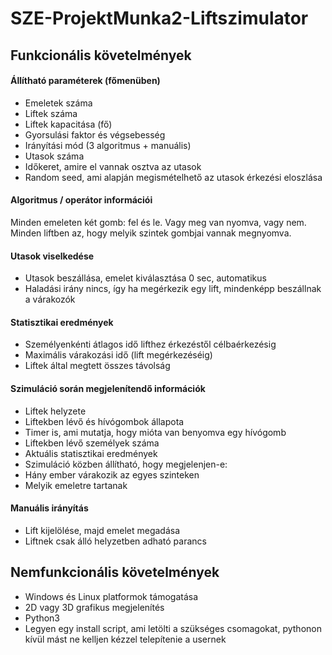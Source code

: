 # SZE-ProjektMunka2-Liftszimulator

## Funkcionális követelmények

#### Állítható paraméterek (főmenüben)

- Emeletek száma
- Liftek száma
- Liftek kapacitása (fő)
- Gyorsulási faktor és végsebesség
- Irányítási mód (3 algoritmus + manuális)
- Utasok száma
- Időkeret, amire el vannak osztva az utasok
- Random seed, ami alapján megismételhető az utasok érkezési eloszlása

#### Algoritmus / operátor információi

Minden emeleten két gomb: fel és le. Vagy meg van nyomva, vagy nem.
Minden liftben az, hogy melyik szintek gombjai vannak megnyomva.

#### Utasok viselkedése

- Utasok beszállása, emelet kiválasztása 0 sec, automatikus
- Haladási irány nincs, így ha megérkezik egy lift, mindenképp beszállnak a várakozók

#### Statisztikai eredmények

- Személyenkénti átlagos idő lifthez érkezéstől célbaérkezésig
- Maximális várakozási idő (lift megérkezéséig)
- Liftek által megtett összes távolság

#### Szimuláció során megjelenítendő információk

- Liftek helyzete
- Liftekben lévő és hívógombok állapota
- Timer is, ami mutatja, hogy mióta van benyomva egy hívógomb
- Liftekben lévő személyek száma
- Aktuális statisztikai eredmények
- Szimuláció közben állítható, hogy megjelenjen-e:
- Hány ember várakozik az egyes szinteken
- Melyik emeletre tartanak

#### Manuális irányítás

- Lift kijelölése, majd emelet megadása
- Liftnek csak álló helyzetben adható parancs

## Nemfunkcionális követelmények

- Windows és Linux platformok támogatása
- 2D vagy 3D grafikus megjelenítés
- Python3
- Legyen egy install script, ami letölti a szükséges csomagokat, pythonon kívül mást ne kelljen kézzel telepítenie a usernek
